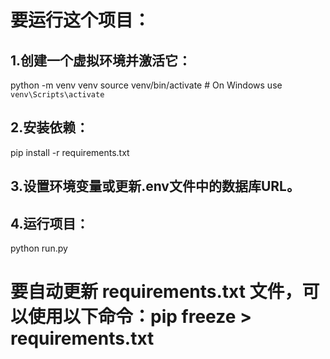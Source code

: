 # 要运行这个项目：
## 1.创建一个虚拟环境并激活它：
   python -m venv venv
   source venv/bin/activate  # On Windows use `venv\Scripts\activate`
## 2.安装依赖：
   pip install -r requirements.txt
## 3.设置环境变量或更新.env文件中的数据库URL。
## 4.运行项目：
   python run.py
# 要自动更新 requirements.txt 文件，可以使用以下命令：pip freeze > requirements.txt